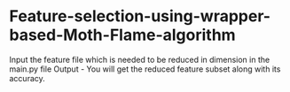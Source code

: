 # Feature-selection-using-wrapper-based-Moth-Flame-algorithm
Input the feature file which is needed to be reduced in dimension in the main.py file
Output - You will get the reduced feature subset along with its accuracy.
